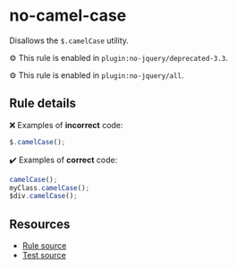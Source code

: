 # no-camel-case

Disallows the `$.camelCase` utility.

⚙️ This rule is enabled in `plugin:no-jquery/deprecated-3.3`.

⚙️ This rule is enabled in `plugin:no-jquery/all`.

## Rule details

❌ Examples of **incorrect** code:
```js
$.camelCase();
```

✔️ Examples of **correct** code:
```js
camelCase();
myClass.camelCase();
$div.camelCase();
```

## Resources

* [Rule source](/src/rules/no-camel-case.js)
* [Test source](/tests/rules/no-camel-case.js)
